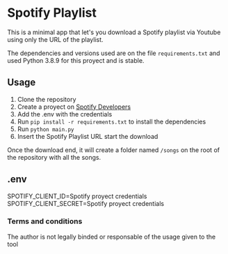 # Spotify Playlist

This is a minimal app that let's you download a Spotify playlist via Youtube using only the URL of the playlist.

The dependencies and versions used are on the file <code>requirements.txt</code> and used Python 3.8.9 for this proyect and is stable.

## Usage

1) Clone the repository
2) Create a proyect on [Spotify Developers](https://developer.spotify.com/)
3) Add the .env with the credentials
4) Run <code>pip install -r requirements.txt</code> to install the dependencies
5) Run <code>python main.py</code>
6) Insert the Spotify Playlist URL start the download

Once the download end, it will create a folder named <code>/songs</code> on the root of the repository with all the songs.

## .env

SPOTIFY_CLIENT_ID=Spotify proyect credentials<br>
SPOTIFY_CLIENT_SECRET=Spotify proyect credentials


### Terms and conditions
The author is not legally binded or responsable of the usage given to the tool